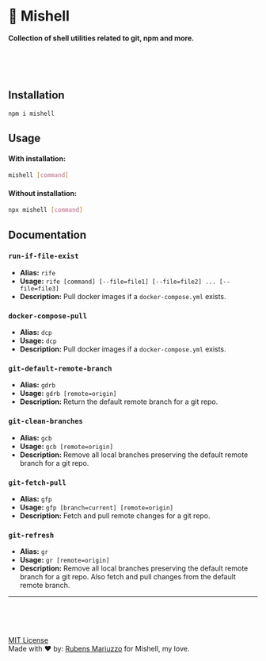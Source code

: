 <br>
<br>
<br>

# 🐚 Mishell

**Collection of shell utilities related to git, npm and more.**

<br>
<br>
<br>

## Installation

```sh
npm i mishell
```

## Usage

#### With installation:

```sh
mishell [command]
```

#### Without installation:

```sh
npx mishell [command]
```

## Documentation

### `run-if-file-exist`

- **Alias:** `rife`
- **Usage:** `rife [command] [--file=file1] [--file=file2] ... [--file=file3]`
- **Description:** Pull docker images if a `docker-compose.yml` exists.

### `docker-compose-pull`

- **Alias:** `dcp`
- **Usage:** `dcp`
- **Description:** Pull docker images if a `docker-compose.yml` exists.

### `git-default-remote-branch`

- **Alias:** `gdrb`
- **Usage:** `gdrb [remote=origin]`
- **Description:** Return the default remote branch for a git repo.

### `git-clean-branches`

- **Alias:** `gcb`
- **Usage:** `gcb [remote=origin]`
- **Description:** Remove all local branches preserving the default remote branch for a git repo.

### `git-fetch-pull`

- **Alias:** `gfp`
- **Usage:** `gfp [branch=current] [remote=origin]`
- **Description:** Fetch and pull remote changes for a git repo.

### `git-refresh`

- **Alias:** `gr`
- **Usage:** `gr [remote=origin]`
- **Description:** Remove all local branches preserving the default remote branch for a git repo. Also fetch and pull changes from the default remote branch.

---

<br>
<br>

<br>[MIT License](./LICENSE)
<br>Made with ♥ by: [Rubens Mariuzzo](https://github.com/rmariuzzo) for Mishell, my love.
